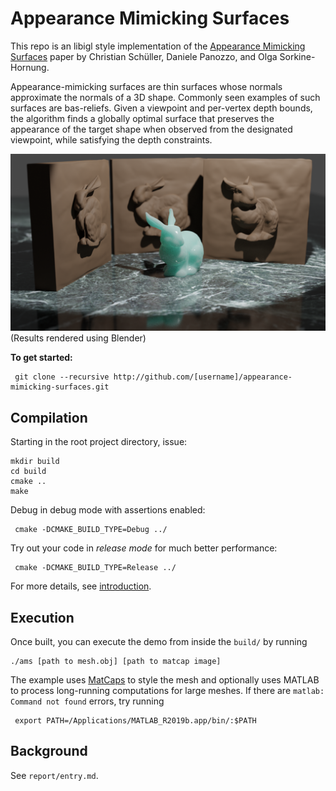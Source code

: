 # Appearance Mimicking Surfaces
This repo is an libigl style implementation of the [Appearance Mimicking Surfaces](https://cims.nyu.edu/gcl/papers/mimicking-2014.pdf) paper by Christian Schüller, Daniele Panozzo, and Olga Sorkine-Hornung. 

Appearance-mimicking surfaces are thin surfaces whose normals approximate the normals of a 3D shape. Commonly seen examples of such surfaces are bas-reliefs. Given a viewpoint and per-vertex depth bounds, the algorithm finds a globally optimal surface that preserves the appearance of the target shape when observed from the designated viewpoint, while satisfying the depth constraints. 

![](report/bunny_blender.png)
(Results rendered using Blender)

**To get started:** 
 
     git clone --recursive http://github.com/[username]/appearance-mimicking-surfaces.git


## Compilation

Starting in the root project directory, issue:

    mkdir build
    cd build
    cmake ..
    make 

Debug in debug mode with assertions enabled:
 
     cmake -DCMAKE_BUILD_TYPE=Debug ../
 
Try out your code in _release mode_ for much better performance:

     cmake -DCMAKE_BUILD_TYPE=Release ../
For more details, see
[introduction](http://github.com/alecjacobson/geometry-processing-introduction).

## Execution

Once built, you can execute the demo from inside the `build/` by running

    ./ams [path to mesh.obj] [path to matcap image]
The example uses [MatCaps](https://libigl.github.io/tutorial/#matcaps) to style the mesh and optionally uses MATLAB to process long-running computations for large meshes. If there are `matlab: Command not found` errors, try running 
     
     export PATH=/Applications/MATLAB_R2019b.app/bin/:$PATH
     


## Background
See `report/entry.md`.

